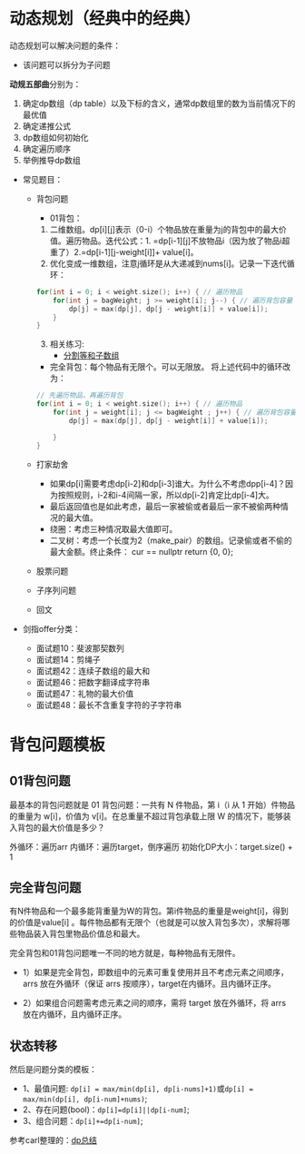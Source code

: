 # 动态规划（经典中的经典）

动态规划可以解决问题的条件：
+ 该问题可以拆分为子问题

**动规五部曲**分别为：

1. 确定dp数组（dp table）以及下标的含义，通常dp数组里的数为当前情况下的最优值
2. 确定递推公式
3. dp数组如何初始化
4. 确定遍历顺序
5. 举例推导dp数组

+ 常见题目：
    + 背包问题

		+ 01背包：
		1. 二维数组。dp[i][j]表示（0-i）个物品放在重量为j的背包中的最大价值。遍历物品。迭代公式：1. =dp[i-1][j]不放物品i（因为放了物品i超重了）2.=dp[i-1][j-weight[i]]+ value[i]。
		2. 优化变成一维数组，注意j循环是从大递减到nums[i]。记录一下迭代循环：
		```c++
		for(int i = 0; i < weight.size(); i++) { // 遍历物品
			for(int j = bagWeight; j >= weight[i]; j--) { // 遍历背包容量
				dp[j] = max(dp[j], dp[j - weight[i]] + value[i]);
			}
		}
		```
		3. 相关练习:
			+ [分割等和子数组](https://leetcode.cn/problems/partition-equal-subset-sum/submissions/)
		+ 完全背包：每个物品有无限个。可以无限放。
		将上述代码中的循环改为：
		```c++
		// 先遍历物品，再遍历背包
		for(int i = 0; i < weight.size(); i++) { // 遍历物品
			for(int j = weight[i]; j <= bagWeight ; j++) { // 遍历背包容量
				dp[j] = max(dp[j], dp[j - weight[i]] + value[i]);

			}
		}
		```
    + 打家劫舍
		+ 如果dp[i]需要考虑dp[i-2]和dp[i-3]谁大。为什么不考虑dpp[i-4]？因为按照规则，i-2和i-4间隔一家，所以dp[i-2]肯定比dp[i-4]大。
		+ 最后返回值也是如此考虑，最后一家被偷或者最后一家不被偷两种情况的最大值。
		+ 绕圈：考虑三种情况取最大值即可。
		+ 二叉树：考虑一个长度为2（make_pair）的数组。记录偷或者不偷的最大金额。终止条件： cur == nullptr return {0, 0};
    + 股票问题
    + 子序列问题
    + 回文

+ 剑指offer分类：

	+ 面试题10：斐波那契数列
	+ 面试题14：剪绳子
	+ 面试题42：连续子数组的最大和
	+ 面试题46：把数字翻译成字符串
	+ 面试题47：礼物的最大价值
	+ 面试题48：最长不含重复字符的子字符串

# 背包问题模板

## 01背包问题

最基本的背包问题就是 01 背包问题：一共有 N 件物品，第 i（i 从 1 开始）件物品的重量为 w[i]，价值为 v[i]。在总重量不超过背包承载上限 W 的情况下，能够装入背包的最大价值是多少？

外循环：遍历arr
内循环：遍历target，倒序遍历
初始化DP大小：target.size() + 1


## 完全背包问题

有N件物品和一个最多能背重量为W的背包。第i件物品的重量是weight[i]，得到的价值是value[i] 。每件物品都有无限个（也就是可以放入背包多次），求解将哪些物品装入背包里物品价值总和最大。

完全背包和01背包问题唯一不同的地方就是，每种物品有无限件。

+ 1）如果是完全背包，即数组中的元素可重复使用并且不考虑元素之间顺序，arrs 放在外循环（保证 arrs 按顺序），target在内循环。且内循环正序。

+ 2）如果组合问题需考虑元素之间的顺序，需将 target 放在外循环，将 arrs 放在内循环，且内循环正序。

## 状态转移

然后是问题分类的模板： 
+ 1、最值问题: `dp[i] = max/min(dp[i], dp[i-nums]+1)`或`dp[i] = max/min(dp[i], dp[i-num]+nums)`; 
+ 2、存在问题(bool)：`dp[i]=dp[i]||dp[i-num]`; 
+ 3、组合问题：`dp[i]+=dp[i-num]`;

参考carl整理的：[dp总结](https://www.programmercarl.com/%E5%8A%A8%E6%80%81%E8%A7%84%E5%88%92%E6%80%BB%E7%BB%93%E7%AF%87.html#%E8%83%8C%E5%8C%85%E9%97%AE%E9%A2%98%E7%B3%BB%E5%88%97)

